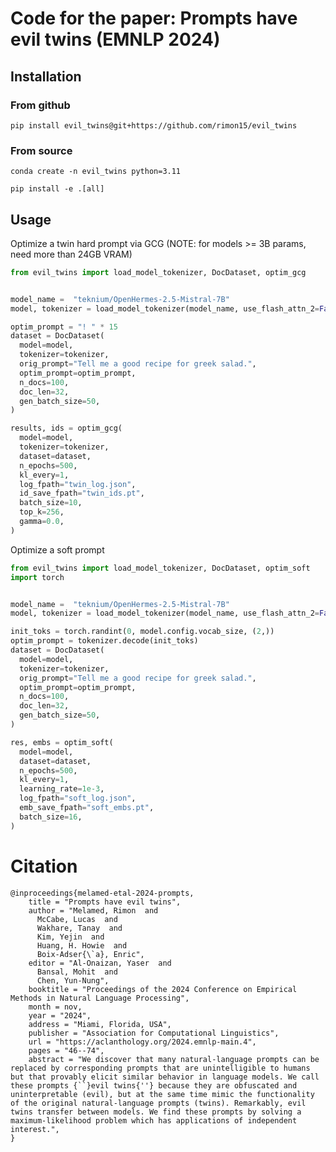 # Code for the paper: Prompts have evil twins (EMNLP 2024)

## Installation

### From github

```pip install evil_twins@git+https://github.com/rimon15/evil_twins```

### From source
```conda create -n evil_twins python=3.11```

```pip install -e .[all]```

## Usage
Optimize a twin hard prompt via GCG (NOTE: for models >= 3B params, need more than 24GB VRAM)

```python
from evil_twins import load_model_tokenizer, DocDataset, optim_gcg


model_name =  "teknium/OpenHermes-2.5-Mistral-7B"
model, tokenizer = load_model_tokenizer(model_name, use_flash_attn_2=False)

optim_prompt = "! " * 15
dataset = DocDataset(
  model=model,
  tokenizer=tokenizer,
  orig_prompt="Tell me a good recipe for greek salad.",
  optim_prompt=optim_prompt,
  n_docs=100,
  doc_len=32,
  gen_batch_size=50,
)

results, ids = optim_gcg(
  model=model,
  tokenizer=tokenizer,
  dataset=dataset,
  n_epochs=500,
  kl_every=1,
  log_fpath="twin_log.json",
  id_save_fpath="twin_ids.pt",
  batch_size=10,  
  top_k=256,
  gamma=0.0, 
)
```

Optimize a soft prompt

```python
from evil_twins import load_model_tokenizer, DocDataset, optim_soft
import torch


model_name =  "teknium/OpenHermes-2.5-Mistral-7B"
model, tokenizer = load_model_tokenizer(model_name, use_flash_attn_2=False)

init_toks = torch.randint(0, model.config.vocab_size, (2,))
optim_prompt = tokenizer.decode(init_toks)
dataset = DocDataset(
  model=model,
  tokenizer=tokenizer,
  orig_prompt="Tell me a good recipe for greek salad.",
  optim_prompt=optim_prompt,
  n_docs=100,
  doc_len=32,
  gen_batch_size=50,
)

res, embs = optim_soft(
  model=model,
  dataset=dataset,
  n_epochs=500,
  kl_every=1,
  learning_rate=1e-3,
  log_fpath="soft_log.json",
  emb_save_fpath="soft_embs.pt",
  batch_size=16,
)
```

# Citation
```
@inproceedings{melamed-etal-2024-prompts,
    title = "Prompts have evil twins",
    author = "Melamed, Rimon  and
      McCabe, Lucas  and
      Wakhare, Tanay  and
      Kim, Yejin  and
      Huang, H. Howie  and
      Boix-Adser{\`a}, Enric",
    editor = "Al-Onaizan, Yaser  and
      Bansal, Mohit  and
      Chen, Yun-Nung",
    booktitle = "Proceedings of the 2024 Conference on Empirical Methods in Natural Language Processing",
    month = nov,
    year = "2024",
    address = "Miami, Florida, USA",
    publisher = "Association for Computational Linguistics",
    url = "https://aclanthology.org/2024.emnlp-main.4",
    pages = "46--74",
    abstract = "We discover that many natural-language prompts can be replaced by corresponding prompts that are unintelligible to humans but that provably elicit similar behavior in language models. We call these prompts {``}evil twins{''} because they are obfuscated and uninterpretable (evil), but at the same time mimic the functionality of the original natural-language prompts (twins). Remarkably, evil twins transfer between models. We find these prompts by solving a maximum-likelihood problem which has applications of independent interest.",
}
```
